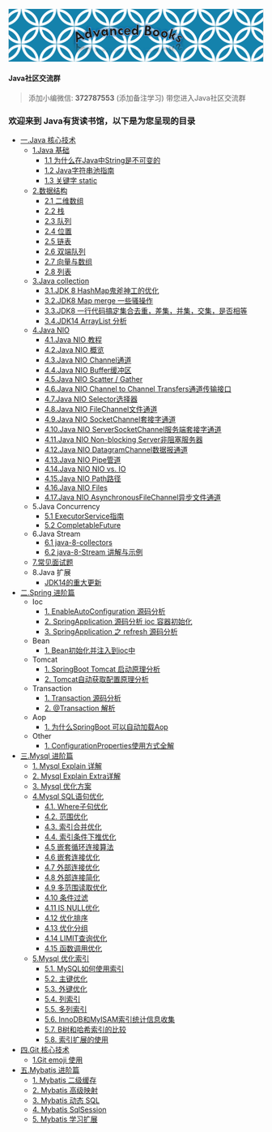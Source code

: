 ![GitLogo](doc/logo/book.jpg)

#### Java社区交流群
> 添加小编微信: **372787553** (添加备注学习) 带您进入Java社区交流群

### 欢迎来到 Java有货读书馆，以下是为您呈现的目录

- [一.Java 核心技术](note/java/README.md)
    - [1.Java 基础](note/java/base/README.md)
        - [1.1 为什么在Java中String是不可变的](note/java/base/book/String.md)
        - [1.2 Java字符串池指南](note/java/base/book/StringPool.md)
        - [1.3 关键字 static](note/java/base/book/static.md)
    - [2.数据结构](note/java/datastructure/README.md)
        - [2.1 二维数组](note/java/datastructure/book/SparseArray.md)
        - [2.2 栈](note/java/datastructure/book/Stack.md)
        - [2.3 队列](note/java/datastructure/book/Queue.md)
        - [2.4 位置](note/java/datastructure/book/Position.md)
        - [2.5 链表](note/java/datastructure/book/Linkend.md)
        - [2.6 双端队列](note/java/datastructure/book/Deque.md)
        - [2.7 向量与数组](note/java/datastructure/book/VectorOrArrayList.md)
        - [2.8 列表](note/java/datastructure/book/List.md)
    - [3.Java collection](note/java/collection/README.md)
        - [3.1.JDK 8 HashMap鬼斧神工的优化](https://blog.csdn.net/weixin_38937840/article/details/106805496)
        - [3.2.JDK8 Map merge 一些骚操作](note/java/collection/map/map_merge.md)
        - [3.3.JDK8 一行代码搞定集合去重，差集，并集，交集，是否相等](https://blog.csdn.net/weixin_38937840/article/details/107338265)
        - [3.4.JDK14 ArrayList 分析](note/java/collection/list/ArrayList.md)    
    - [4.Java NIO](note/java/README.md)    
        - [4.1.Java NIO 教程](note/java/nio/book/JavaNIO教程.md)    
        - [4.2.Java NIO 概览](note/java/nio/book/JavaNIO概览.md)    
        - [4.3.Java NIO Channel通道](note/java/nio/book/Channel通道.md)    
        - [4.4.Java NIO Buffer缓冲区](note/java/nio/book/Buffer缓冲区.md)    
        - [4.5.Java NIO Scatter / Gather](note/java/nio/book/ScatterGather.md)    
        - [4.6.Java NIO Channel to Channel Transfers通道传输接口](note/java/nio/book/Transfers通道传输接口.md)    
        - [4.7.Java NIO Selector选择器](note/java/nio/book/Selector选择器.md)    
        - [4.8.Java NIO FileChannel文件通道](note/java/nio/book/FileChannel文件通道.md)    
        - [4.9.Java NIO SocketChannel套接字通道](note/java/nio/book/SocketChannel套接字通道.md)    
        - [4.10.Java NIO ServerSocketChannel服务端套接字通道](note/java/nio/book/ServerSocketChannel服务端套接字通道.md)    
        - [4.11.Java NIO Non-blocking Server非阻塞服务器](note/java/nio/book/Server非阻塞服务器.md)    
        - [4.12.Java NIO DatagramChannel数据报通道](note/java/nio/book/DatagramChannel数据报通道.md)    
        - [4.13.Java NIO Pipe管道](note/java/nio/book/Pipe管道.md)    
        - [4.14.Java NIO NIO vs. IO](note/java/nio/book/NIOvsIO.md)    
        - [4.15.Java NIO Path路径](note/java/nio/book/Path路径.md)    
        - [4.16.Java NIO Files](note/java/nio/book/Files.md)    
        - [4.17.Java NIO AsynchronousFileChannel异步文件通道](note/java/nio/book/AsynchronousFileChannel异步文件通道.md)  
    - 5.Java Concurrency
         - [5.1 ExecutorService指南](note/java/concurrency/ExecutorService指南.md)  
         - [5.2 CompletableFuture](https://blog.csdn.net/weixin_38937840/article/details/105046588) 
    - 6.Java Stream  
         - [6.1 java-8-collectors](note/java/stream/collectors.md) 
         - [6.2 java-8-Stream 讲解与示例](note/java/stream/stream.md)       
    - [7.常见面试题](note/java/InterviewQuestions/README.md)
    - 8.Java 扩展 
        - [JDK14的重大更新](https://blog.csdn.net/weixin_38937840/article/details/105054595)
- [二.Spring 进阶篇](note/spring/README.md)
    - Ioc 
        - [1. EnableAutoConfiguration 源码分析](note/spring/book/EnableAutoConfiguration.md)
        - [2. SpringApplication 源码分析 ioc 容器初始化](note/spring/book/ioc/SpringApplication.md)
        - [3. SpringApplication 之 refresh 源码分析](note/spring/book/ioc/refresh.md)
    - Bean    
        - [1. Bean初始化并注入到ioc中](note/spring/book/bean/InitBean.md)
    - Tomcat    
        - [1. SpringBoot Tomcat 启动原理分析](note/spring/book/ioc/SpringBoot_Tomcat.md)
        - [2. Tomcat自动获取配置原理分析](note/spring/book/ioc/TomcatConfigurationFile.md)
    - Transaction
        - [1. Transaction 源码分析](note/spring/book/transaction/Transaction_invoke.md)
        - [2. @Transaction 解析](note/spring/book/transaction/Transaction解析.md)
    - Aop
        - [1. 为什么SpringBoot 可以自动加载Aop](note/spring/book/EnableAutoConfiguration.md)        
    - Other 
        - [1. ConfigurationProperties使用方式全解](note/spring/book/ConfigurationProperties.md)
- [三.Mysql 进阶篇](note/mysql/README.md)
    - [1. Mysql Explain 详解](note/mysql/book/Explain.md)
    - [2. Mysql Explain Extra详解](note/mysql/book/Extra.md)
    - [3. Mysql 优化方案](note/mysql/book/优化方案.md)
    - [4.Mysql SQL语句优化](note/mysql/book/sql优化/优化SQL语句.md)
        - [4.1. Where子句优化](note/mysql/book/sql优化/WHERE子句优化.md)
        - [4.2. 范围优化](note/mysql/book/sql优化/范围优化.md)
        - [4.3. 索引合并优化](note/mysql/book/sql优化/索引合并优化.md)
        - [4.4. 索引条件下推优化](note/mysql/book/sql优化/索引条件下推优化.md)
        - [4.5 嵌套循环连接算法](note/mysql/book/sql优化/嵌套循环连接算法.md)
        - [4.6 嵌套连接优化](note/mysql/book/sql优化/嵌套连接接优化.md)
        - [4.7 外部连接优化](note/mysql/book/sql优化/外部连接优化.md)
        - [4.8 外部连接简化](note/mysql/book/sql优化/外部连接简化.md)
        - [4.9 多范围读取优化](note/mysql/book/sql优化/多范围读取优化.md)
        - [4.10 条件过滤](note/mysql/book/sql优化/条件过滤.md)
        - [4.11 IS NULL优化](note/mysql/book/sql优化/ISNULL优化.md)
        - [4.12 优化排序](note/mysql/book/sql优化/优化排序.md)
        - [4.13 优化分组](note/mysql/book/sql优化/优化分组.md)
        - [4.14 LIMIT查询优化](note/mysql/book/sql优化/LIMIT查询优化.md)
        - [4.15 函数调用优化](note/mysql/book/sql优化/函数调用优化.md)
    - [5.Mysql 优化索引](note/mysql/book/索引优化/优化索引.md)
        - [5.1. MySQL如何使用索引](note/mysql/book/索引优化/MySQL如何使用索引.md)
        - [5.2. 主键优化](note/mysql/book/索引优化/主键优化.md)
        - [5.3. 外键优化](note/mysql/book/索引优化/外键优化.md)
        - [5.4. 列索引](note/mysql/book/索引优化/列索引.md)
        - [5.5. 多列索引](note/mysql/book/索引优化/多列索引.md)
        - [5.6. InnoDB和MyISAM索引统计信息收集](note/mysql/book/索引优化/InnoDB和MyISAM索引统计信息收集.md)
        - [5.7. B树和哈希索引的比较](note/mysql/book/索引优化/B树和哈希索引的比较.md)
        - [5.8. 索引扩展的使用](note/mysql/book/索引优化/索引扩展的使用.md)        
- [四.Git 核心技术](note/git/README.md)
    - [1.Git emoji 使用](note/git/emoji/emoji.md)
- [五.Mybatis 进阶篇](note/mybatis/README.md)  
    - [1. Mybatis 二级缓存](https://blog.csdn.net/weixin_38937840/article/details/106332696)
    - [2. Mybatis 高级映射](note/mybatis/book/结果映射.md)
    - [3. Mybatis 动态 SQL](note/mybatis/book/动态SQL.md)
    - [4. Mybatis SqlSession](note/mybatis/book/SqlSession.md) 
    - [5. Mybatis 学习扩展](note/mybatis/book/扩展.md)